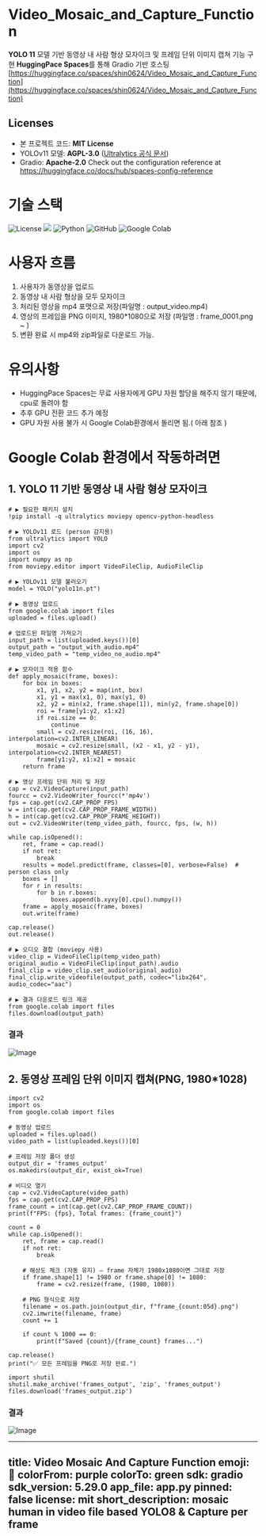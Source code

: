 # Video_Mosaic_and_Capture_Function
**YOLO 11** 모델 기반 동영상 내 사람 형상 모자이크 및 프레임 단위 이미지 캡쳐 기능 구현
**HuggingPace Spaces**를 통해 Gradio 기반 호스팅 [https://huggingface.co/spaces/shin0624/Video_Mosaic_and_Capture_Function](https://huggingface.co/spaces/shin0624/Video_Mosaic_and_Capture_Function)


## Licenses
- 본 프로젝트 코드: **MIT License**
- YOLOv11 모델: **AGPL-3.0** ([Ultralytics 공식 문서](https://ultralytics.com/license))
- Gradio: **Apache-2.0**
Check out the configuration reference at https://huggingface.co/docs/hub/spaces-config-reference

# 기술 스택
![License](https://img.shields.io/badge/License-MIT%2FAGPL--3.0-blue)
<img src="https://img.shields.io/badge/huggingface-FFD21E?style=for-the-badge&logo=huggingface&logoColor=white">
![Python](https://img.shields.io/badge/python-3670A0?style=for-the-badge&logo=python&logoColor=ffdd54)
![GitHub](https://img.shields.io/badge/github-%23121011.svg?style=for-the-badge&logo=github&logoColor=white)
![Google Colab](https://img.shields.io/badge/Google%20Colab-%23F9A825.svg?style=for-the-badge&logo=googlecolab&logoColor=white)

# 사용자 흐름
1. 사용자가 동영상을 업로드
2. 동영상 내 사람 형상을 모두 모자이크
3. 처리된 영상을 mp4 포맷으로 저장(파일명 : output_video.mp4)
4. 영상의 프레임을 PNG 이미지, 1980*1080으로 저장 (파일명 : frame_0001.png ~ )
5. 변환 완료 시 mp4와 zip파일로 다운로드 가능.

# 유의사항
- HuggingPace Spaces는 무료 사용자에게 GPU 자원 할당을 해주지 않기 때문에, cpu로 돌려야 함
- 추후 GPU 전환 코드 추가 예정
- GPU 자원 사용 불가 시 Google Colab환경에서 돌리면 됨.( 아래 참조 )

# Google Colab 환경에서 작동하려면
## 1. YOLO 11 기반 동영상 내 사람 형상 모자이크
```
# ▶️ 필요한 패키지 설치
!pip install -q ultralytics moviepy opencv-python-headless

# ▶️ YOLOv11 로드 (person 감지용)
from ultralytics import YOLO
import cv2
import os
import numpy as np
from moviepy.editor import VideoFileClip, AudioFileClip

# ▶️ YOLOv11 모델 불러오기
model = YOLO("yolo11n.pt")

# ▶️ 동영상 업로드
from google.colab import files
uploaded = files.upload()

# 업로드된 파일명 가져오기
input_path = list(uploaded.keys())[0]
output_path = "output_with_audio.mp4"
temp_video_path = "temp_video_no_audio.mp4"

# ▶️ 모자이크 적용 함수
def apply_mosaic(frame, boxes):
    for box in boxes:
        x1, y1, x2, y2 = map(int, box)
        x1, y1 = max(x1, 0), max(y1, 0)
        x2, y2 = min(x2, frame.shape[1]), min(y2, frame.shape[0])
        roi = frame[y1:y2, x1:x2]
        if roi.size == 0:
            continue
        small = cv2.resize(roi, (16, 16), interpolation=cv2.INTER_LINEAR)
        mosaic = cv2.resize(small, (x2 - x1, y2 - y1), interpolation=cv2.INTER_NEAREST)
        frame[y1:y2, x1:x2] = mosaic
    return frame

# ▶️ 영상 프레임 단위 처리 및 저장
cap = cv2.VideoCapture(input_path)
fourcc = cv2.VideoWriter_fourcc(*'mp4v')
fps = cap.get(cv2.CAP_PROP_FPS)
w = int(cap.get(cv2.CAP_PROP_FRAME_WIDTH))
h = int(cap.get(cv2.CAP_PROP_FRAME_HEIGHT))
out = cv2.VideoWriter(temp_video_path, fourcc, fps, (w, h))

while cap.isOpened():
    ret, frame = cap.read()
    if not ret:
        break
    results = model.predict(frame, classes=[0], verbose=False)  # person class only
    boxes = []
    for r in results:
        for b in r.boxes:
            boxes.append(b.xyxy[0].cpu().numpy())
    frame = apply_mosaic(frame, boxes)
    out.write(frame)

cap.release()
out.release()

# ▶️ 오디오 결합 (moviepy 사용)
video_clip = VideoFileClip(temp_video_path)
original_audio = VideoFileClip(input_path).audio
final_clip = video_clip.set_audio(original_audio)
final_clip.write_videofile(output_path, codec="libx264", audio_codec="aac")

# ▶️ 결과 다운로드 링크 제공
from google.colab import files
files.download(output_path)
```
### 결과
![Image](https://github.com/user-attachments/assets/408ef488-f5e4-42a8-8152-a47b4caa00a4)

## 2. 동영상 프레임 단위 이미지 캡쳐(PNG, 1980*1028)
```
import cv2
import os
from google.colab import files

# 동영상 업로드
uploaded = files.upload()
video_path = list(uploaded.keys())[0]

# 프레임 저장 폴더 생성
output_dir = 'frames_output'
os.makedirs(output_dir, exist_ok=True)

# 비디오 열기
cap = cv2.VideoCapture(video_path)
fps = cap.get(cv2.CAP_PROP_FPS)
frame_count = int(cap.get(cv2.CAP_PROP_FRAME_COUNT))
print(f"FPS: {fps}, Total frames: {frame_count}")

count = 0
while cap.isOpened():
    ret, frame = cap.read()
    if not ret:
        break

    # 해상도 체크 (자동 유지) – frame 자체가 1980x1080이면 그대로 저장
    if frame.shape[1] != 1980 or frame.shape[0] != 1080:
        frame = cv2.resize(frame, (1980, 1080))

    # PNG 형식으로 저장
    filename = os.path.join(output_dir, f"frame_{count:05d}.png")
    cv2.imwrite(filename, frame)
    count += 1

    if count % 1000 == 0:
        print(f"Saved {count}/{frame_count} frames...")

cap.release()
print("✅ 모든 프레임을 PNG로 저장 완료.")

import shutil
shutil.make_archive('frames_output', 'zip', 'frames_output')
files.download('frames_output.zip')
```
### 결과
![Image](https://github.com/user-attachments/assets/1be787e8-a271-4403-9008-972d4cb35109)

---
title: Video Mosaic And Capture Function
emoji: 🐢
colorFrom: purple
colorTo: green
sdk: gradio
sdk_version: 5.29.0
app_file: app.py
pinned: false
license: mit
short_description: mosaic human in video file based YOLO8 & Capture per frame
---

